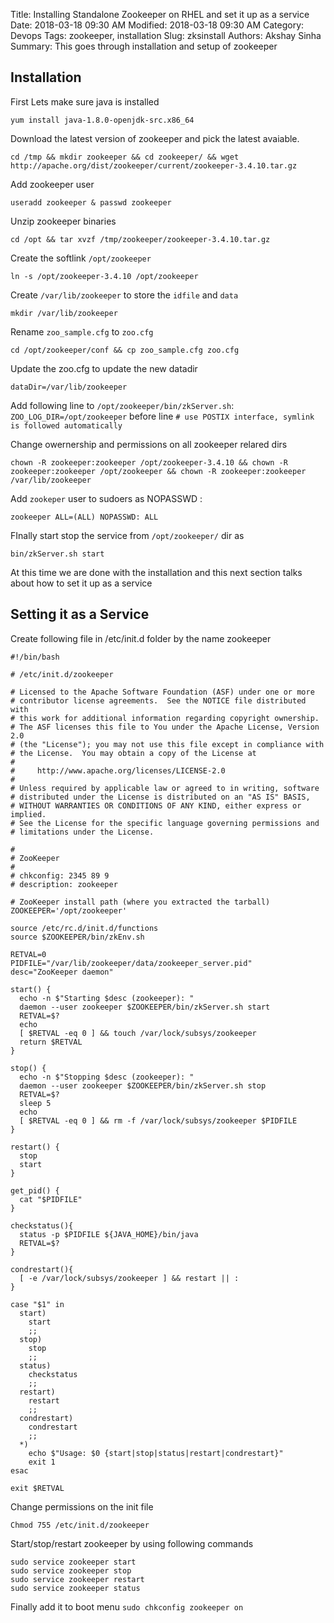 Title: Installing Standalone Zookeeper on RHEL and set it up as a service
Date: 2018-03-18 09:30 AM
Modified: 2018-03-18 09:30 AM
Category: Devops
Tags: zookeeper, installation
Slug: zksinstall
Authors: Akshay Sinha
Summary: This goes through installation and setup of zookeeper

## Installation

First Lets make sure java is installed

    yum install java-1.8.0-openjdk-src.x86_64

Download the latest version of zookeeper and pick the latest avaiable.

    cd /tmp && mkdir zookeeper && cd zookeeper/ && wget http://apache.org/dist/zookeeper/current/zookeeper-3.4.10.tar.gz

Add zookeeper user

    useradd zookeeper & passwd zookeeper

Unzip zookeeper binaries 

    cd /opt && tar xvzf /tmp/zookeeper/zookeeper-3.4.10.tar.gz

Create the softlink `/opt/zookeeper`

    ln -s /opt/zookeeper-3.4.10 /opt/zookeeper

Create `/var/lib/zookeeper` to store the `idfile` and `data`

    mkdir /var/lib/zookeeper

Rename `zoo_sample.cfg` to `zoo.cfg`

    cd /opt/zookeeper/conf && cp zoo_sample.cfg zoo.cfg

Update the zoo.cfg to update the new datadir

    dataDir=/var/lib/zookeeper

Add following line to `/opt/zookeeper/bin/zkServer.sh`: `ZOO_LOG_DIR=/opt/zookeeper` before line `# use POSTIX interface, symlink is followed automatically`

Change owernership and permissions on all zookeeper relared dirs

    chown -R zookeeper:zookeeper /opt/zookeeper-3.4.10 && chown -R zookeeper:zookeeper /opt/zookeeper && chown -R zookeeper:zookeeper /var/lib/zookeeper

Add `zookeper` user to sudoers as NOPASSWD : 

    zookeeper ALL=(ALL) NOPASSWD: ALL

FInally start stop the service from `/opt/zookeeper/` dir as 

    bin/zkServer.sh start

At this time we are done with the installation and this next section talks about how to set it up as a service

## Setting it as a Service

Create following file in /etc/init.d folder by the name zookeeper

    #!/bin/bash

    # /etc/init.d/zookeeper

    # Licensed to the Apache Software Foundation (ASF) under one or more
    # contributor license agreements.  See the NOTICE file distributed with
    # this work for additional information regarding copyright ownership.
    # The ASF licenses this file to You under the Apache License, Version 2.0
    # (the "License"); you may not use this file except in compliance with
    # the License.  You may obtain a copy of the License at
    #
    #     http://www.apache.org/licenses/LICENSE-2.0
    #
    # Unless required by applicable law or agreed to in writing, software
    # distributed under the License is distributed on an "AS IS" BASIS,
    # WITHOUT WARRANTIES OR CONDITIONS OF ANY KIND, either express or implied.
    # See the License for the specific language governing permissions and
    # limitations under the License.

    #
    # ZooKeeper
    #
    # chkconfig: 2345 89 9
    # description: zookeeper

    # ZooKeeper install path (where you extracted the tarball)
    ZOOKEEPER='/opt/zookeeper'

    source /etc/rc.d/init.d/functions
    source $ZOOKEEPER/bin/zkEnv.sh

    RETVAL=0
    PIDFILE="/var/lib/zookeeper/data/zookeeper_server.pid"
    desc="ZooKeeper daemon"

    start() {
      echo -n $"Starting $desc (zookeeper): "
      daemon --user zookeeper $ZOOKEEPER/bin/zkServer.sh start
      RETVAL=$?
      echo
      [ $RETVAL -eq 0 ] && touch /var/lock/subsys/zookeeper
      return $RETVAL
    }

    stop() {
      echo -n $"Stopping $desc (zookeeper): "
      daemon --user zookeeper $ZOOKEEPER/bin/zkServer.sh stop
      RETVAL=$?
      sleep 5
      echo
      [ $RETVAL -eq 0 ] && rm -f /var/lock/subsys/zookeeper $PIDFILE
    }

    restart() {
      stop
      start
    }

    get_pid() {
      cat "$PIDFILE"
    }

    checkstatus(){
      status -p $PIDFILE ${JAVA_HOME}/bin/java
      RETVAL=$?
    }

    condrestart(){
      [ -e /var/lock/subsys/zookeeper ] && restart || :
    }

    case "$1" in
      start)
        start
        ;;
      stop)
        stop
        ;;
      status)
        checkstatus
        ;;
      restart)
        restart
        ;;
      condrestart)
        condrestart
        ;;
      *)
        echo $"Usage: $0 {start|stop|status|restart|condrestart}"
        exit 1
    esac

    exit $RETVAL

Change permissions on the init file

    Chmod 755 /etc/init.d/zookeeper

Start/stop/restart zookeeper by using following commands 

    sudo service zookeeper start
    sudo service zookeeper stop
    sudo service zookeeper restart
    sudo service zookeeper status

Finally add it to boot menu `sudo chkconfig zookeeper on`